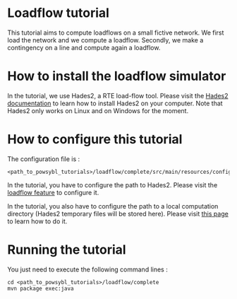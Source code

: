 # Loadflow tutorial
This tutorial aims to compute loadflows on a small fictive network. We first load the network and we compute a loadflow. Secondly, we make a contingency on a line and compute again a loadflow.  


# How to install the loadflow simulator  
In the tutorial, we use Hades2, a RTE load-flow tool. Please visit the [Hades2 documentation](https://rte-france.github.io/hades2/index.html) to learn how to install Hades2 on your computer. Note that Hades2 only works on Linux and on Windows for the moment.

# How to configure this tutorial
The configuration file is :
```
<path_to_powsybl_tutorials>/loadflow/complete/src/main/resources/config.yml
```
In the tutorial, you have to configure the path to Hades2. Please visit the [loadflow feature](https://rte-france.github.io/hades2/features/loadflow.html) to configure it.

In the tutorial, you also have to configure the path to a local computation directory (Hades2 temporary files will be stored here). Please visit [this page](https://www.powsybl.org/pages/documentation/user/configuration/computation-local.html) to learn how to do it.

# Running the tutorial
You just need to execute the following command lines :
```
cd <path_to_powsybl_tutorials>/loadflow/complete
mvn package exec:java
```
